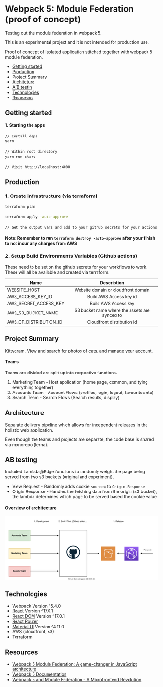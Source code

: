 # Webpack 5: Module Federation (proof of concept) 

Testing out the module federation in webpack 5.

This is an experimental project and it is not intended for production use. 

Proof of concept of isolated application stitched together with webpack 5 module federation. 
- [Getting started](#getting-startd)  
- [Production](#production)  
- [Project Summary](#project-summary)  
- [Architeture](#architecture)  
- [A/B testin](#ab-testing)  
- [Technologies](#technologies)  
- [Resources](#resources)  

## Getting started


#### 1. Starting the apps 

```sh
// Install deps
yarn

// Within root directory
yarn run start

// Visit http://localhost:4000

```
## Production 

### 1. Create infrastructure (via terraform) 

```sh
terraform plan

terraform apply -auto-approve

// Get the output vars and add to your github secrets for your actions 
```

#### Note: Remember to run `terraform destroy -auto-approve` after your finish to not incur any charges from AWS

### 2. Setup Build Environments Variables (Github actions)

These need to be set on the github secrets for your workflows to work. These will all be available and created via terraform.

|  Name        | Description    |
| ------------- |:-------------:| 
| WEBSITE_HOST  | Website domain or cloudfront domain |
| AWS_ACCESS_KEY_ID  | Build AWS Access key id |
| AWS_SECRET_ACCESS_KEY  | Build AWS Access key |
| AWS_S3_BUCKET_NAME  | S3 bucket name where the assets are synced to |
| AWS_CF_DISTRIBUTION_ID  | Cloudfront distribution id |

## Project Summary 

Kittygram. View and search for photos of cats, and manage your account.


#### Teams

Teams are divided are split up into respective functions. 

1. Marketing Team    - Host application (home page, common, and tying everything together)
2. Accounts Team     - Account Flows (profiles, login, logout, favourites etc)
3. Search Team       - Search Flows (Search results, display) 


## Architecture 

Separate delivery pipeline which allows for independent releases in the holistic web application.

Even though the teams and projects are separate, the code base is shared via monorepo (lerna).


## AB testing

Included Lambda@Edge functions to randomly weight the page being served from two s3 buckets (original and experiment).

- View Request - Randomly adds cookie `source=` to `Origin-Response` 
- Origin Response - Handles the fetching data from the origin (s3 bucket), the lambda determines which page to be served based the cookie value


#### Overview of architecture 

![Kittygram architecture](./assets/mfe-kittygram.svg "Kittygram architecture")

## Technologies

- [Webpack](https://github.com/webpack/webpack) Version ^5.4.0 
- [React](https://github.com/facebook/react) Version ^17.0.1 
- [React DOM](https://github.com/facebook/react) Version ^17.0.1 
- [React Router](https://github.com/ReactTraining/react-router)
- [Material UI](https://github.com/mui-org/material-ui) Version ^4.11.0 
- AWS (cloudfront, s3)
- Terraform 

## Resources

- [Webpack 5 Module Federation: A game-changer in JavaScript architecture](https://indepth.dev/webpack-5-module-federation-a-game-changer-in-javascript-architecture/)
- [Webpack 5 Documentation](https://webpack.js.org/concepts/module-federation/)
- [Webpack 5 and Module Federation - A Microfrontend Revolution](https://dev.to/marais/webpack-5-and-module-federation-4j1i)
